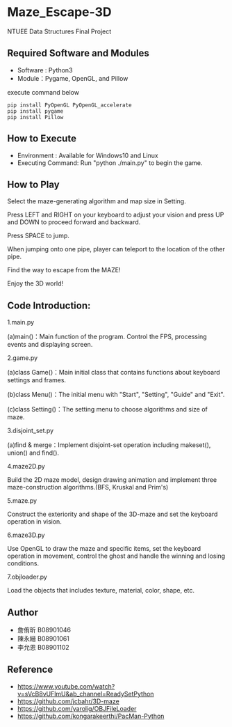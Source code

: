 # Maze_Escape-3D
NTUEE Data Structures Final Project

## Required Software and Modules
* Software : Python3
* Module：Pygame, OpenGL, and Pillow

execute command below
```
pip install PyOpenGL PyOpenGL_accelerate
pip install pygame
pip install Pillow
```


## How to Execute
* Environment : Available for Windows10 and Linux
* Executing Command: Run "python ./main.py" to begin the game. 

## How to Play
Select the maze-generating algorithm and map size in Setting.

Press LEFT and RIGHT on your keyboard to adjust your vision and press UP and DOWN to proceed forward and backward.

Press SPACE to jump.

When jumping onto one pipe, player can teleport to the location of the other pipe.

Find the way to escape from the MAZE!

Enjoy the 3D world!


## Code Introduction:

1.main.py

  (a)main()：Main function of the program. Control the FPS, processing events and displaying screen.
  
2.game.py

  (a)class Game()：Main initial class that contains functions about keyboard settings and frames.
  
  (b)class Menu()：The initial menu with "Start", "Setting", "Guide" and "Exit".
  
  (c)class Setting()：The setting menu to choose algorithms and size of maze.
  
3.disjoint_set.py

  (a)find & merge：Implement disjoint-set operation including makeset(), union() and find().
  
4.maze2D.py

  Build the 2D maze model, design drawing animation and implement three maze-construction algorithms.(BFS, Kruskal and Prim's)
  
5.maze.py

  Construct the exteriority and shape of the 3D-maze and set the keyboard operation in vision.
  
6.maze3D.py

  Use OpenGL to draw the maze and specific items, set the keyboard operation in movement, control the ghost and handle the winning and losing conditions.
  
7.objloader.py

  Load the objects that includes texture, material, color, shape, etc.
  
## Author
* 詹侑昕 B08901046
* 陳永縉 B08901061
* 李允恩 B08901102

## Reference 
* https://www.youtube.com/watch?v=sVcB8vUFlmU&ab_channel=ReadySetPython
* https://github.com/jcbahr/3D-maze
* https://github.com/yarolig/OBJFileLoader
* https://github.com/kongarakeerthi/PacMan-Python
